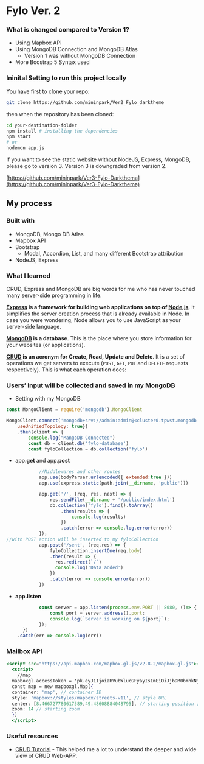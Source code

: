 # Fylo Ver. 2

### What is changed compared to Version 1?

- Using Mapbox API
- Using MongoDB Connection and MongoDB Atlas
    - Version 1 was without MongoDB Connection
- More Boostrap 5 Syntax used

### Ininital Setting to run this project locally

You have first to clone your repo:

```bash
git clone https://github.com/mininpark/Ver2_Fylo_darktheme
```

then when the repository has been cloned:

```bash
cd your-destination-folder
npm install # installing the dependencies
npm start 
# or 
nodemon app.js
```

If you want to see the static website without NodeJS, Express, MongoDB, please go to version 3. Version 3 is downgraded from version 2. 

[https://github.com/mininpark/Ver3-Fylo-Darkthema](https://github.com/mininpark/Ver3-Fylo-Darkthema)

## My process

### Built with

- MongoDB, Mongo DB Atlas
- Mapbox API
- Bootstrap
    - Modal, Accordion, List, and many different Bootstrap attribution
- NodeJS, Express

### What I learned

CRUD, Express and MongoDB are big words for me who has never touched many server-side programming in life. 

**[Express](https://expressjs.com/) is a framework for building web applications on top of [Node.js](https://nodejs.org/en/)**. It simplifies the server creation process that is already available in Node. In case you were wondering, Node allows you to use JavaScript as your server-side language.

**[MongoDB](https://www.mongodb.com/) is a database**. This is the place where you store information for your websites (or applications).

**[CRUD](https://en.wikipedia.org/wiki/Create,_read,_update_and_delete) is an acronym for Create, Read, Update and Delete**. It is a set of operations we get servers to execute (`POST`, `GET`, `PUT` and `DELETE` requests respectively). This is what each operation does:

### Users’ Input will be collected and saved in my MongoDB

- Setting with my MongoDB

```jsx
const MongoClient = require('mongodb').MongoClient

MongoClient.connect('mongodb+srv://admin:admin@<cluster0.tpwst.mongodb.net/myFirstDatabase?retryWrites=true&w=majority', {
    useUnifiedTopology: true})
    .then(client => {
        console.log("MangoDB Connected")
        const db = client.db('fylo-database')
        const fyloCollection = db.collection('fylo')

```

- app.**get** and app.**post**

```jsx
            //Middlewares and other routes
            app.use(bodyParser.urlencoded({ extended:true }))
            app.use(express.static(path.join(__dirname, 'public')))

            app.get('/', (req, res, next) => {
                res.sendFile(__dirname + '/public/index.html')
                db.collection('fylo').find().toArray()
                    .then(results => {
                        console.log(results)
                    })
                    .catch(error => console.log.error(error))
            });
//with POST action will be inserted to my fyloCollection
            app.post('/sent', (req,res) => {
                fyloCollection.insertOne(req.body)
                .then(result => {
                  res.redirect(`/`)
                  console.log('Data added')
                })
                .catch(error => console.error(error))
            })
```

- **app.listen**

```jsx
            const server = app.listen(process.env.PORT || 8080, ()=> {
                const port = server.address().port;
                console.log(`Server is working on ${port}`);
            });
      })
    .catch(err => console.log(err))
```

### Mailbox API

```jsx
<script src="https://api.mapbox.com/mapbox-gl-js/v2.8.2/mapbox-gl.js"></script>
  <script>
    //map
  mapboxgl.accessToken = 'pk.eyJ1IjoiaHVubWlucGFyayIsImEiOiJjbDM0bmhkNjMwd3A1M2twNXE1czJwdTFhIn0.S1fFg0WMrkWe-tBt3QYX4Q';
  const map = new mapboxgl.Map({
  container: 'map', // container ID
  style: 'mapbox://styles/mapbox/streets-v11', // style URL
  center: [8.466727780617589,49.48608884048795], // starting position [lng, lat]
  zoom: 14 // starting zoom
  })
  </script>
```

### Useful resources

- [CRUD Tutorial](https://zellwk.com/blog/crud-express-mongodb/) - This helped me a lot to understand the deeper and wide view of CRUD Web-APP.
